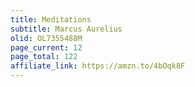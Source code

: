```yaml
---
title: Meditations
subtitle: Marcus Aurelius
olid: OL7355488M
page_current: 12
page_total: 122
affiliate_link: https://amzn.to/4bOqk8F
---
```

